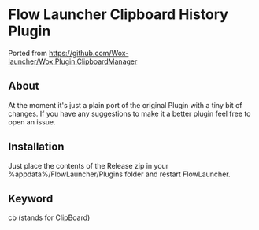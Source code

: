 # Flow Launcher Clipboard History Plugin
Ported from https://github.com/Wox-launcher/Wox.Plugin.ClipboardManager

## About
At the moment it's just a plain port of the original Plugin with a tiny bit of changes.
If you have any suggestions to make it a better plugin feel free to open an issue.

## Installation
Just place the contents of the Release zip in your %appdata%/FlowLauncher/Plugins folder and restart FlowLauncher.

## Keyword
cb (stands for ClipBoard)
